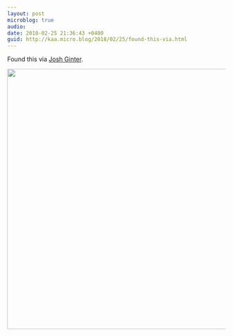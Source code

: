 ```yaml
---
layout: post
microblog: true
audio: 
date: 2018-02-25 21:36:43 +0400
guid: http://kaa.micro.blog/2018/02/25/found-this-via.html
---
```

Found this via [Josh Ginter](https://thenewsprint.co/2018/02/25/sunday-edition-022518/). 

<img src="https://www.kaa.bz/uploads/2018/adb6adc0e5.jpg" width="600" height="600" />
